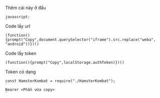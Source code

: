 Thêm cái này ở đầu
```
javascript:
```
Code lấy url
```
(function(){prompt("Copy",document.querySelector("iframe").src.replace("weba", "android"))})()
```
Code lấy token
```
(function(){prompt("Copy",localStorage.authToken)})()
```
Token có dạng
```
const HamsterKombat = require("./HamsterKombat");
`
Bearer <Phần vừa copy>
`
```